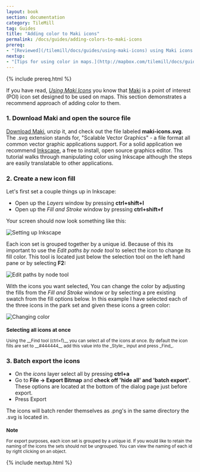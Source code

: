 ```yaml
---
layout: book
section: documentation
category: TileMill
tag: Guides
title: "Adding color to Maki icons"
permalink: /docs/guides/adding-colors-to-maki-icons
prereq:
- "[Reviewed](/tilemill/docs/guides/using-maki-icons) using Maki icons."
nextup:
- "[Tips for using color in maps.](http://mapbox.com/tilemill/docs/guides/tips-for-color)"
---
```

{% include prereq.html %}

If you have read, [_Using Maki Icons_](http://mapbox.com/tilemill/docs/guides/using-maki-icons) you know that [Maki](http://mapbox.com/maki) is a point of interest (POI) icon set designed to be used on maps. This section demonstrates a recommend approach of adding color to them. 

### 1. Download Maki and open the source file

[Download Maki](http://mapbox.com/maki/maki-icon-source/maki.zip), unzip it, and check out the file labeled __maki-icons.svg__. The .svg extension stands for, "Scalable Vector Graphics" - a file format all common vector graphic applications support. For a solid application we recommend [Inkscape](http://inkscape.org), a free to install, open source graphics editor. Ths tutorial walks through manipulating color using Inkscape although the steps are easily translatable to other applications.

### 2. Create a new icon fill

Let's first set a couple things up in Inkscape:

- Open up the _Layers_ window by pressing __ctrl+shift+l__
- Open up the _Fill and Stroke_ window by pressing __ctrl+shift+f__

Your screen should now look something like this:

![Setting up Inkscape](/tilemill/assets/pages/adding-colors-to-maki-icons-1.png)

Each icon set is grouped together by a unique id. Because of this its important to use
the _Edit paths by node tool_ to select the icon to change its fill
color. This tool is located just below the selection tool on the left
hand pane or by selecting __F2:__ 

![Edit paths by node tool](/tilemill/assets/pages/adding-colors-to-maki-icons-2.png)

With the icons you want selected, You can change the color by
adjusting the fills from the _Fill and Stroke_ window or by selecting
a pre existing swatch from the fill options below. In this example
I have selected each of the three icons in the park set and given these
icons a green color:

![Changing color](/tilemill/assets/pages/adding-colors-to-maki-icons-3.png)

<small class='note' markdown='1'>
<h3>Selecting all icons at once</h3>
Using the __Find tool (ctrl+f)__ you can select all of the icons at
once. By default the icon fills are set to __#444444__ add this value
into the _Style:_ input and press _Find_.
</small>

### 3. Batch export the icons

- On the _icons_ layer select all by pressing __ctrl+a__
- Go to __File -> Export Bitmap__ and __check off 'hide all' and 'batch export'__. These options are located at the bottom of the dialog page just before export.
- Press Export

The icons will batch render themselves as .png's in the same directory the .svg is located in.

<small class='note' markdown='1'>
<h3>Note</h3>
For export purposes, each icon set is grouped by a unique id. If you would like to retain the naming of the icons the sets should not be ungrouped. You can view the naming of each id by right clicking on an object.
</small>

{% include nextup.html %}
